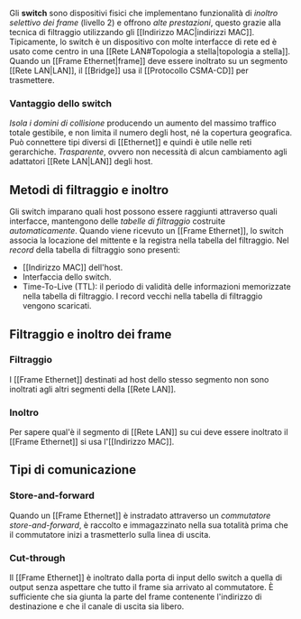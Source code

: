 Gli __switch__ sono dispositivi fisici che implementano funzionalità di _inoltro selettivo dei frame_ (livello 2) e offrono _alte prestazioni_, questo grazie alla tecnica di filtraggio utilizzando gli [[Indirizzo MAC|indirizzi MAC]].
Tipicamente, lo switch è un dispositivo con molte interfacce di rete ed è usato come centro in una [[Rete LAN#Topologia a stella|topologia a stella]].
Quando un [[Frame Ethernet|frame]] deve essere inoltrato su un segmento [[Rete LAN|LAN]], il [[Bridge]] usa il [[Protocollo CSMA-CD]] per trasmettere.

### Vantaggio dello switch
_Isola i domini di collisione_ producendo un aumento del massimo traffico totale gestibile, e non limita il numero degli host, né la copertura geografica.
Può connettere tipi diversi di [[Ethernet]] e quindi è utile nelle reti gerarchiche.
_Trasparente_, ovvero non necessità di alcun cambiamento agli adattatori [[Rete LAN|LAN]] degli host.

## Metodi di filtraggio e inoltro
Gli switch imparano quali host possono essere raggiunti attraverso quali interfacce, mantengono delle _tabelle di filtraggio_ costruite _automaticamente_.
Quando viene ricevuto un [[Frame Ethernet]], lo switch associa la locazione del mittente e la registra nella tabella del filtraggio.
Nel _record_ della tabella di filtraggio sono presenti:
- [[Indirizzo MAC]] dell'host.
- Interfaccia dello switch.
- Time-To-Live (TTL): il periodo di validità delle informazioni memorizzate nella tabella di filtraggio.
I record vecchi nella tabella di filtraggio vengono scaricati.

## Filtraggio e inoltro dei frame
### Filtraggio
I [[Frame Ethernet]] destinati ad host dello stesso segmento non sono inoltrati agli altri segmenti della [[Rete LAN]].

### Inoltro
Per sapere qual'è il segmento di [[Rete LAN]] su cui deve essere inoltrato il [[Frame Ethernet]] si usa l'[[Indirizzo MAC]].

## Tipi di comunicazione
### Store-and-forward
Quando un [[Frame Ethernet]] è instradato attraverso un _commutatore store-and-forward_, è raccolto e immagazzinato nella sua totalità prima che il commutatore inizi a trasmetterlo sulla linea di uscita.

### Cut-through
Il [[Frame Ethernet]] è inoltrato dalla porta di input dello switch a quella di output senza aspettare che tutto il frame sia arrivato al commutatore.
È sufficiente che sia giunta la parte del frame contenente l'indirizzo di destinazione e che il canale di uscita sia libero.